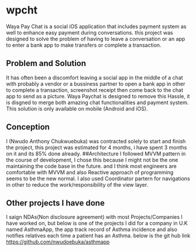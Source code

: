 # wpcht

Waya Pay Chat is a social iOS application that includes payment system as well to enhance easy payment during conversations.
this project was designed to solve the problem of having to leave a conversation or an app to enter a bank app to make transfers or complete a transaction.
## Problem and Solution
It has often been a discomfort leaving a social app in the middle of a chat with probably a vendor or a bussiness partner to open a bank app in other to complete a transaction, screenshot receipt then come back to the chat app to send as a picture.
Waya Paychat is designed to remove this Hassle, it is disgned to merge both amazing chat functionalities and payment system.
This solution is only available on mobile (Android and iOS).
## Conception
I (Nwudo Anthony Chukwuebuka) was contracted solely to start and finish the project, this project was estimated for 4 months, i have spent 3 months on it and its 85% done already.
##Architecture
I followed MVVM pattern in the course of development, I chose this because I might not be the one maintaining the code base in the future. and I think most engineers are comfortable with MVVM and also Reactive approach of programming seems to be the new normal.
I also used Coordinator partern for navigations in other to reduce the work/responsibility of the view layer.
## Other projects I have done
I saign NDAs(Non disclosure agreement) with most Projects/Companies I have worked on, but below is one of the projects I did for a company in U.K named AsthmaApp, the app track record of Asthma incidence and also notifies relatives each time a patient has an Asthma. below is the git hub link<br />
https://github.com/nwudoebuka/asthmapp
